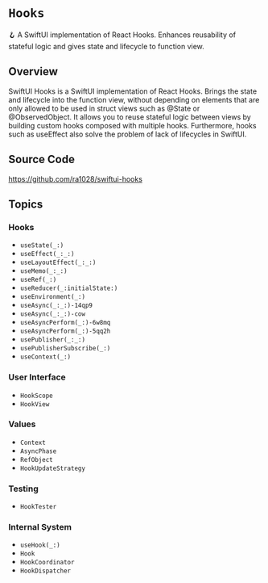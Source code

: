 # ``Hooks``

🪝 A SwiftUI implementation of React Hooks. Enhances reusability of stateful logic and gives state and lifecycle to function view.

## Overview

SwiftUI Hooks is a SwiftUI implementation of React Hooks. Brings the state and lifecycle into the function view, without depending on elements that are only allowed to be used in struct views such as @State or @ObservedObject.
It allows you to reuse stateful logic between views by building custom hooks composed with multiple hooks.
Furthermore, hooks such as useEffect also solve the problem of lack of lifecycles in SwiftUI.

## Source Code

<https://github.com/ra1028/swiftui-hooks>

## Topics

### Hooks

- ``useState(_:)``
- ``useEffect(_:_:)``
- ``useLayoutEffect(_:_:)``
- ``useMemo(_:_:)``
- ``useRef(_:)``
- ``useReducer(_:initialState:)``
- ``useEnvironment(_:)``
- ``useAsync(_:_:)-14qp9``
- ``useAsync(_:_:)-cow``
- ``useAsyncPerform(_:)-6w8mq``
- ``useAsyncPerform(_:)-5qq2h``
- ``usePublisher(_:_:)``
- ``usePublisherSubscribe(_:)``
- ``useContext(_:)``

### User Interface

- ``HookScope``
- ``HookView``

### Values

- ``Context``
- ``AsyncPhase``
- ``RefObject``
- ``HookUpdateStrategy``

### Testing

- ``HookTester``

### Internal System

- ``useHook(_:)``
- ``Hook``
- ``HookCoordinator``
- ``HookDispatcher``
